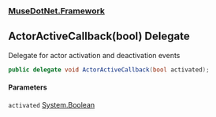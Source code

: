 ### [MuseDotNet.Framework](./MuseDotNet-Framework.md 'MuseDotNet.Framework')
## ActorActiveCallback(bool) Delegate
Delegate for actor activation and deactivation events  
```csharp
public delegate void ActorActiveCallback(bool activated);
```
#### Parameters
<a name='MuseDotNet-Framework-ActorActiveCallback(bool)-activated'></a>
`activated` [System.Boolean](https://docs.microsoft.com/en-us/dotnet/api/System.Boolean 'System.Boolean')  
  
